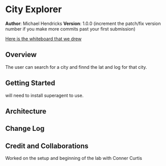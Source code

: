 # City Explorer

**Author**: Michael Hendricks
**Version**: 1.0.0 (increment the patch/fix version number if you make more commits past your first submission)


[Here is the whiteboard that we drew](src/response-cycle.jpg)
## Overview
The user can search for a city and finnd the lat and  log for that city.
<!-- Provide a high level overview of what this application is and why you are building it, beyond the fact that it's an assignment for this class. (i.e. What's your problem domain?) -->

## Getting Started
will need to install superagent to use.

## Architecture
<!-- Provide a detailed description of the application design. What technologies (languages, libraries, etc) you're using, and any other relevant design information. -->

## Change Log
<!-- Use this area to document the iterative changes made to your application as each feature is successfully implemented. Use time stamps. Here's an example:

01-01-2001 4:59pm - Application now has a fully-functional express server, with a GET route for the location resource. -->

## Credit and Collaborations
Worked on the setup and beginning of the lab with Conner Curtis
